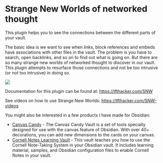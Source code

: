 # Strange New Worlds of networked thought
This plugin helps you to see the connections between the different parts of your vault.

The basic idea is we want to see when links, block references and embeds have associations with other files in the vault. The problem is you have to search, open backlinks, and so on to find out what is going on. But there are so many strange new worlds of networked thought to discover in our vault. This plugin attempts to resurface those connections and not be too intrusive (or not too intrusive) in doing so.

![](media/SNW.gif)

Documentation for this plugin can be found at: https://tfthacker.com/SNW

See videos on how to use Strange New Worlds: https://tfthacker.com/SNW-videos

You might also be interested in a few products I have made for Obsidian:

- [Canvas Candy](https://tfthacker.com/canvas-candy) - The Canvas Candy Vault is a set of tools specially designed for use with the canvas feature of Obsidian. With over 40+ decorations, you can add new dimensions to the cards on your canvas.
- [Cornell Notes Learning Vault](https://tfthacker.com/cornell-notes) - This vault teaches you how to use the Cornell Note-Taking System in your Obsidian vault. It includes learning material, samples, and Obsidian configuration files to enable Cornell Notes in your vault.
